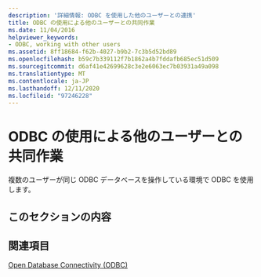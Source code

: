 ```yaml
---
description: '詳細情報: ODBC を使用した他のユーザーとの連携'
title: ODBC の使用による他のユーザーとの共同作業
ms.date: 11/04/2016
helpviewer_keywords:
- ODBC, working with other users
ms.assetid: 8ff18684-f62b-4027-b9b2-7c3b5d52bd89
ms.openlocfilehash: b59c7b339112f7b1862a4b7fddafb685ec51d509
ms.sourcegitcommit: d6af41e42699628c3e2e6063ec7b03931a49a098
ms.translationtype: MT
ms.contentlocale: ja-JP
ms.lasthandoff: 12/11/2020
ms.locfileid: "97246228"
---
```

# <a name="use-odbc-to-work-with-other-users"></a>ODBC の使用による他のユーザーとの共同作業

複数のユーザーが同じ ODBC データベースを操作している環境で ODBC を使用します。

## <a name="in-this-section"></a>このセクションの内容

## <a name="see-also"></a>関連項目

[Open Database Connectivity (ODBC)](../../data/odbc/open-database-connectivity-odbc.md)
